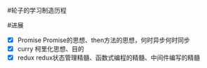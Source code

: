 #轮子的学习制造历程

#进展

- [x] Promise
  Promise的思想、then方法的思想，何时异步何时同步
- [x] curry
  柯里化思想、目的
- [x] redux
  redux状态管理精髓、函数式编程的精髓、中间件编写的精髓